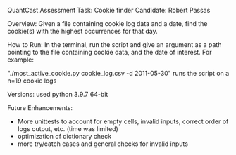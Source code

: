 QuantCast Assessment Task: Cookie finder
Candidate: Robert Passas


Overview:
Given a file containing cookie log data and a date, find the cookie(s) with the highest occurrences for that day. 

How to Run:
In the terminal, run the script and give an argument as a path pointing to the file containing cookie data, and the date of interest. 
For example:

"./most_active_cookie.py cookie_log.csv -d 2011-05-30"
runs the script on a n=19 cookie logs


Versions:
used python 3.9.7 64-bit



Future Enhancements:
- More unittests to account for empty cells, invalid inputs, correct order of logs output, etc. (time was limited)
- optimization of dictionary check
- more try/catch cases and general checks for invalid inputs

